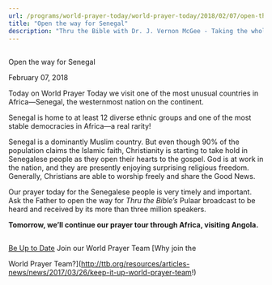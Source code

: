 ```yaml
---
url: /programs/world-prayer-today/world-prayer-today/2018/02/07/open-the-way-for-senegal
title: "Open the way for Senegal"
description: "Thru the Bible with Dr. J. Vernon McGee - Taking the whole Word to the whole world"
---
```







## 
 Open the way for Senegal


February 07, 2018




Today on World Prayer Today we visit one of the most unusual countries in Africa—Senegal, the westernmost nation on the continent. 


Senegal is home to at least 12 diverse ethnic groups and one of the most stable democracies in Africa—a real rarity! 


Senegal is a dominantly Muslim country. But even though 90% of the population claims the Islamic faith, Christianity is starting to take hold in Senegalese people as they open their hearts to the gospel. God is at work in the nation, and they are presently enjoying surprising religious freedom. Generally, Christians are able to worship freely and share the Good News. 


Our prayer today for the Senegalese people is very timely and important. Ask the Father to open the way for *Thru the Bible’s* Pulaar broadcast to be heard and received by its more than three million speakers. 


**Tomorrow, we’ll continue our prayer tour through Africa, visiting Angola.** 







## 




[Be Up to Date](http://feeds.feedburner.com/WorldPrayerToday "World Prayer Today RSS Feed")
Join our World Prayer Team
[Why join the  

World Prayer Team?](http://ttb.org/resources/articles-news/news/2017/03/26/keep-it-up-world-prayer-team!)




